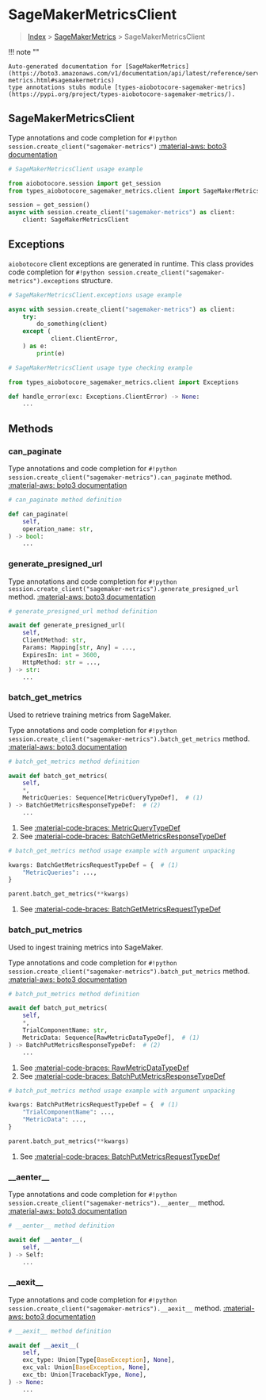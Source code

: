 # SageMakerMetricsClient

> [Index](../README.md) > [SageMakerMetrics](./README.md) > SageMakerMetricsClient

!!! note ""

    Auto-generated documentation for [SageMakerMetrics](https://boto3.amazonaws.com/v1/documentation/api/latest/reference/services/sagemaker-metrics.html#sagemakermetrics)
    type annotations stubs module [types-aiobotocore-sagemaker-metrics](https://pypi.org/project/types-aiobotocore-sagemaker-metrics/).

## SageMakerMetricsClient

Type annotations and code completion for `#!python session.create_client("sagemaker-metrics")`
[:material-aws: boto3 documentation](https://boto3.amazonaws.com/v1/documentation/api/latest/reference/services/sagemaker-metrics.html#SageMakerMetrics.Client)

```python
# SageMakerMetricsClient usage example

from aiobotocore.session import get_session
from types_aiobotocore_sagemaker_metrics.client import SageMakerMetricsClient

session = get_session()
async with session.create_client("sagemaker-metrics") as client:
    client: SageMakerMetricsClient
```

## Exceptions


`aiobotocore` client exceptions are generated in runtime.
This class provides code completion for `#!python session.create_client("sagemaker-metrics").exceptions` structure.

```python
# SageMakerMetricsClient.exceptions usage example

async with session.create_client("sagemaker-metrics") as client:
    try:
        do_something(client)
    except (
            client.ClientError,
    ) as e:
        print(e)
```

```python
# SageMakerMetricsClient usage type checking example

from types_aiobotocore_sagemaker_metrics.client import Exceptions

def handle_error(exc: Exceptions.ClientError) -> None:
    ...
```


## Methods


### can\_paginate



Type annotations and code completion for `#!python session.create_client("sagemaker-metrics").can_paginate` method.
[:material-aws: boto3 documentation](https://boto3.amazonaws.com/v1/documentation/api/latest/reference/services/sagemaker-metrics/client/can_paginate.html)

```python
# can_paginate method definition

def can_paginate(
    self,
    operation_name: str,
) -> bool:
    ...
```


### generate\_presigned\_url



Type annotations and code completion for `#!python session.create_client("sagemaker-metrics").generate_presigned_url` method.
[:material-aws: boto3 documentation](https://boto3.amazonaws.com/v1/documentation/api/latest/reference/services/sagemaker-metrics/client/generate_presigned_url.html)

```python
# generate_presigned_url method definition

await def generate_presigned_url(
    self,
    ClientMethod: str,
    Params: Mapping[str, Any] = ...,
    ExpiresIn: int = 3600,
    HttpMethod: str = ...,
) -> str:
    ...
```


### batch\_get\_metrics

Used to retrieve training metrics from SageMaker.

Type annotations and code completion for `#!python session.create_client("sagemaker-metrics").batch_get_metrics` method.
[:material-aws: boto3 documentation](https://boto3.amazonaws.com/v1/documentation/api/latest/reference/services/sagemaker-metrics/client/batch_get_metrics.html)

```python
# batch_get_metrics method definition

await def batch_get_metrics(
    self,
    *,
    MetricQueries: Sequence[MetricQueryTypeDef],  # (1)
) -> BatchGetMetricsResponseTypeDef:  # (2)
    ...
```

1. See [:material-code-braces: MetricQueryTypeDef](./type_defs.md#metricquerytypedef) 
2. See [:material-code-braces: BatchGetMetricsResponseTypeDef](./type_defs.md#batchgetmetricsresponsetypedef) 


```python
# batch_get_metrics method usage example with argument unpacking

kwargs: BatchGetMetricsRequestTypeDef = {  # (1)
    "MetricQueries": ...,
}

parent.batch_get_metrics(**kwargs)
```

1. See [:material-code-braces: BatchGetMetricsRequestTypeDef](./type_defs.md#batchgetmetricsrequesttypedef) 

### batch\_put\_metrics

Used to ingest training metrics into SageMaker.

Type annotations and code completion for `#!python session.create_client("sagemaker-metrics").batch_put_metrics` method.
[:material-aws: boto3 documentation](https://boto3.amazonaws.com/v1/documentation/api/latest/reference/services/sagemaker-metrics/client/batch_put_metrics.html)

```python
# batch_put_metrics method definition

await def batch_put_metrics(
    self,
    *,
    TrialComponentName: str,
    MetricData: Sequence[RawMetricDataTypeDef],  # (1)
) -> BatchPutMetricsResponseTypeDef:  # (2)
    ...
```

1. See [:material-code-braces: RawMetricDataTypeDef](./type_defs.md#rawmetricdatatypedef) 
2. See [:material-code-braces: BatchPutMetricsResponseTypeDef](./type_defs.md#batchputmetricsresponsetypedef) 


```python
# batch_put_metrics method usage example with argument unpacking

kwargs: BatchPutMetricsRequestTypeDef = {  # (1)
    "TrialComponentName": ...,
    "MetricData": ...,
}

parent.batch_put_metrics(**kwargs)
```

1. See [:material-code-braces: BatchPutMetricsRequestTypeDef](./type_defs.md#batchputmetricsrequesttypedef) 

### \_\_aenter\_\_



Type annotations and code completion for `#!python session.create_client("sagemaker-metrics").__aenter__` method.
[:material-aws: boto3 documentation](https://boto3.amazonaws.com/v1/documentation/api/latest/reference/services/sagemaker-metrics.html#SageMakerMetrics.Client)

```python
# __aenter__ method definition

await def __aenter__(
    self,
) -> Self:
    ...
```


### \_\_aexit\_\_



Type annotations and code completion for `#!python session.create_client("sagemaker-metrics").__aexit__` method.
[:material-aws: boto3 documentation](https://boto3.amazonaws.com/v1/documentation/api/latest/reference/services/sagemaker-metrics.html#SageMakerMetrics.Client)

```python
# __aexit__ method definition

await def __aexit__(
    self,
    exc_type: Union[Type[BaseException], None],
    exc_val: Union[BaseException, None],
    exc_tb: Union[TracebackType, None],
) -> None:
    ...
```






